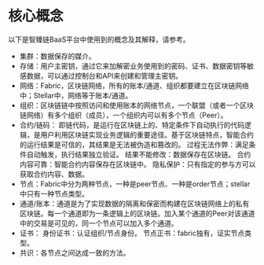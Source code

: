 # 核心概念

以下是智臻链BaaS平台中使用到的概念及其解释，请参考。
- 集群：数据保存的媒介。
- 存储：用户主密钥，通过它来加解密业务使用到的密码、证书、数据密钥等敏感数据，可以通过控制台和API来创建和管理主密钥。
- 网络：Fabric，区块链网络，所有的账本/通道、组织都要建立在区块链网络中；Stellar中，网络等于账本/通道。
- 组织：区块链链中按照访问和使用账本的网络节点，一个联盟（或者一个区块链网络）有多个组织（成员），一个组织内可以有多个节点（Peer）。
- 合约/链码：
即链代码，是运行在区块链上的、特定条件下自动执行的代码逻辑，是用户利用区块链实现业务逻辑的重要途径。基于区块链特点，智能合约的运行结果是可信的，其结果是无法被伪造和篡改的。
过程无法作弊：满足条件自动触发，执行结果独立验证。
结果不能修改：数据保存在区块链。
合约内容可靠：智能合约内容保存在区块链中。
隐私保护：只有指定的参与方可以获取合约内容、数据。
- 节点：Fabric中分为两种节点，一种是peer节点、一种是order节点；stellar中只有一种节点类型。
- 通道/账本：通道是为了实现数据的隔离和保密而构建在区块链网络上的私有区块链。每一个通道即为一条逻辑上的区块链。加入某个通道的Peer对该通道中的交易是可见的，同一个节点可以加入多个通道。
- 证书：
身份证书：认证组织/节点身份。
节点正书：fabric独有，证实节点类型。
- 共识：各节点之间达成一致的方法。
